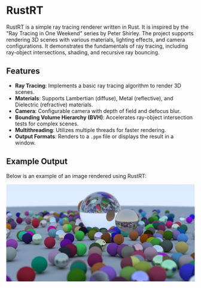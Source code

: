 # RustRT
RustRT is a simple ray tracing renderer written in Rust. It is inspired by the "Ray Tracing in One Weekend" series by Peter Shirley. The project supports rendering 3D scenes with various materials, lighting effects, and camera configurations. It demonstrates the fundamentals of ray tracing, including ray-object intersections, shading, and recursive ray bouncing.

## Features

- **Ray Tracing**: Implements a basic ray tracing algorithm to render 3D scenes.
- **Materials**: Supports Lambertian (diffuse), Metal (reflective), and Dielectric (refractive) materials.
- **Camera**: Configurable camera with depth of field and defocus blur.
- **Bounding Volume Hierarchy (BVH)**: Accelerates ray-object intersection tests for complex scenes.
- **Multithreading**: Utilizes multiple threads for faster rendering.
- **Output Formats**: Renders to a `.ppm` file or displays the result in a window.

## Example Output

Below is an example of an image rendered using RustRT:

![Rendered Scene](renderF.png)
